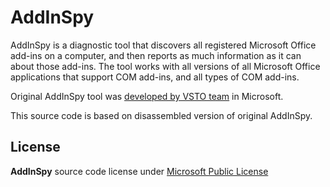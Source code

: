 # AddInSpy

AddInSpy is a diagnostic tool that discovers all registered Microsoft Office add-ins on a computer, and then reports as much information as it can about those add-ins. The tool works with all versions of all Microsoft Office applications that support COM add-ins, and all types of COM add-ins.

Original AddInSpy tool was [developed by VSTO team][1] in Microsoft.

This source code is based on disassembled version of original AddInSpy.

## License

**AddInSpy** source code license under [Microsoft Public License](LICENSE.txt)

[1]: http://blogs.msdn.com/b/vsto/archive/2008/10/02/diagnosing-troubleshooting-office-add-ins-with-addinspy-beth-massi.aspx